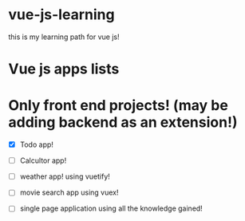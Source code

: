 # vue-js-learning
this is my learning path for vue js!

# Vue js apps lists

# Only front end projects! (may be adding backend as an extension!)

* [x] Todo app!

* [ ] Calcultor app!
* [ ] weather app! using vuetify!
* [ ] movie search app using vuex!
* [ ] single page application using all the knowledge gained!

